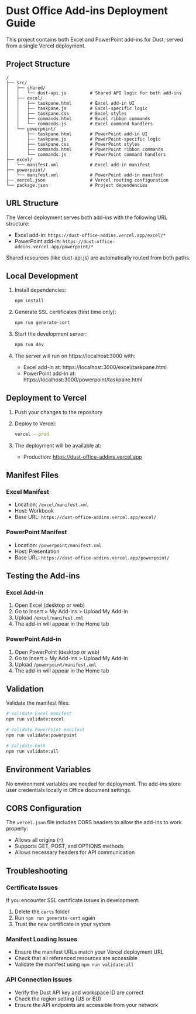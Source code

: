 # Dust Office Add-ins Deployment Guide

This project contains both Excel and PowerPoint add-ins for Dust, served from a single Vercel deployment.

## Project Structure

```
/
├── src/
│   ├── shared/
│   │   └── dust-api.js         # Shared API logic for both add-ins
│   ├── excel/
│   │   ├── taskpane.html       # Excel add-in UI
│   │   ├── taskpane.js         # Excel-specific logic
│   │   ├── taskpane.css        # Excel styles
│   │   ├── commands.html       # Excel ribbon commands
│   │   └── commands.js         # Excel command handlers
│   └── powerpoint/
│       ├── taskpane.html       # PowerPoint add-in UI
│       ├── taskpane.js         # PowerPoint-specific logic
│       ├── taskpane.css        # PowerPoint styles
│       ├── commands.html       # PowerPoint ribbon commands
│       └── commands.js         # PowerPoint command handlers
├── excel/
│   └── manifest.xml            # Excel add-in manifest
├── powerpoint/
│   └── manifest.xml            # PowerPoint add-in manifest
├── vercel.json                 # Vercel routing configuration
└── package.json                # Project dependencies
```

## URL Structure

The Vercel deployment serves both add-ins with the following URL structure:
- Excel add-in: `https://dust-office-addins.vercel.app/excel/*`
- PowerPoint add-in: `https://dust-office-addins.vercel.app/powerpoint/*`

Shared resources (like dust-api.js) are automatically routed from both paths.

## Local Development

1. Install dependencies:
   ```bash
   npm install
   ```

2. Generate SSL certificates (first time only):
   ```bash
   npm run generate-cert
   ```

3. Start the development server:
   ```bash
   npm run dev
   ```

4. The server will run on https://localhost:3000 with:
   - Excel add-in at: https://localhost:3000/excel/taskpane.html
   - PowerPoint add-in at: https://localhost:3000/powerpoint/taskpane.html

## Deployment to Vercel

1. Push your changes to the repository

2. Deploy to Vercel:
   ```bash
   vercel --prod
   ```

3. The deployment will be available at:
   - Production: https://dust-office-addins.vercel.app

## Manifest Files

### Excel Manifest
- Location: `/excel/manifest.xml`
- Host: Workbook
- Base URL: `https://dust-office-addins.vercel.app/excel/`

### PowerPoint Manifest
- Location: `/powerpoint/manifest.xml`
- Host: Presentation
- Base URL: `https://dust-office-addins.vercel.app/powerpoint/`

## Testing the Add-ins

### Excel Add-in
1. Open Excel (desktop or web)
2. Go to Insert > My Add-ins > Upload My Add-in
3. Upload `/excel/manifest.xml`
4. The add-in will appear in the Home tab

### PowerPoint Add-in
1. Open PowerPoint (desktop or web)
2. Go to Insert > My Add-ins > Upload My Add-in
3. Upload `/powerpoint/manifest.xml`
4. The add-in will appear in the Home tab

## Validation

Validate the manifest files:
```bash
# Validate Excel manifest
npm run validate:excel

# Validate PowerPoint manifest
npm run validate:powerpoint

# Validate both
npm run validate:all
```

## Environment Variables

No environment variables are needed for deployment. The add-ins store user credentials locally in Office document settings.

## CORS Configuration

The `vercel.json` file includes CORS headers to allow the add-ins to work properly:
- Allows all origins (`*`)
- Supports GET, POST, and OPTIONS methods
- Allows necessary headers for API communication

## Troubleshooting

### Certificate Issues
If you encounter SSL certificate issues in development:
1. Delete the `certs` folder
2. Run `npm run generate-cert` again
3. Trust the new certificate in your system

### Manifest Loading Issues
- Ensure the manifest URLs match your Vercel deployment URL
- Check that all referenced resources are accessible
- Validate the manifest using `npm run validate:all`

### API Connection Issues
- Verify the Dust API key and workspace ID are correct
- Check the region setting (US or EU)
- Ensure the API endpoints are accessible from your network